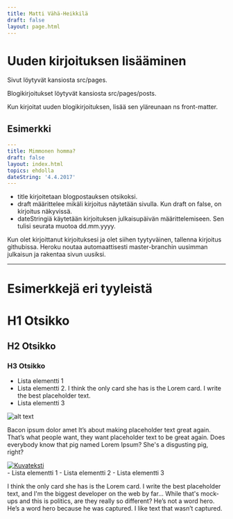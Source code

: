 ```yaml
---
title: Matti Vähä-Heikkilä
draft: false
layout: page.html
---
```


# Uuden kirjoituksen lisääminen

Sivut löytyvät kansiosta src/pages.

Blogikirjoitukset löytyvät kansiosta src/pages/posts.

Kun kirjoitat uuden blogikirjoituksen, lisää sen yläreunaan ns front-matter.

## Esimerkki

```yaml
---
title: Mimmonen homma?
draft: false
layout: index.html
topics: ehdolla
dateString: '4.4.2017'
---
```

- title kirjoitetaan blogpostauksen otsikoksi.
- draft määrittelee mikäli kirjoitus näytetään sivulla. Kun draft on false, on kirjoitus näkyvissä.
- dateStringiä käytetään kirjoituksen julkaisupäivän määrittelemiseen. Sen tulisi seurata muotoa dd.mm.yyyy.

Kun olet kirjoittanut kirjoituksesi ja olet siihen tyytyväinen, tallenna kirjoitus githubissa. Heroku noutaa automaattisesti master-branchin uusimman julkaisun ja rakentaa sivun uusiksi.

---
# Esimerkkejä eri tyyleistä


# H1 Otsikko

## H2 Otsikko

### H3 Otsikko

- Lista elementti 1
- Lista elementti 2. I think the only card she has is the Lorem card. I write the best placeholder text.
- Lista elementti 3

![alt text](http://placehold.it/1000x300 "Kuvateksti")

Bacon ipsum dolor amet It’s about making placeholder text great again. That’s what people want, they want placeholder text to be great again. Does everybody know that pig named Lorem Ipsum? She's a disgusting pig, right?

<a target="_blank" rel="no-referrer" href="http://placehold.it/300x300">
  <div class="BlogPost-ImageContainer">
    <img src="http://placehold.it/300x300" alt="Kuvateksti" />
  </div>
</a>
- Lista elementti 1
- Lista elementti 2
- Lista elementti 3

I think the only card she has is the Lorem card. I write the best placeholder text, and I'm the biggest developer on the web by far... While that's mock-ups and this is politics, are they really so different? He’s not a word hero. He’s a word hero because he was captured. I like text that wasn’t captured.
